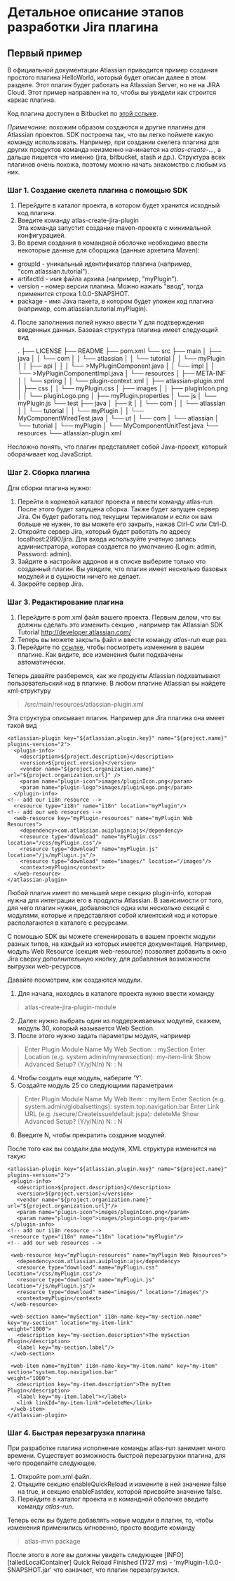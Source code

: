 # Детальное описание этапов разработки Jira плагина
## Первый пример
В официальной документации Atlassian приводится пример создания простого плагина HelloWorld, который будет описан далее в этом разделе. Этот плагин будет работать на Atlassian Server, но не на JIRA Cloud. Этот пример направлен на то, чтобы вы увидели как строится каркас плагина.

Код плагина доступен в Bitbucket по [этой сслыке](https://bitbucket.org/serverecosystem/myplugin?_ga=2.54505192.1744769574.1529575908-1435873545.1488196200 "HelloWorld plugin").

*Примечание:* похожим образом создаются и другие плагины для Atlassian проектов. SDK построена так, что вы легко поймете какую команду использовать. Например, при создании скелета плагина для других продуктов команда неизменно начинается на *atlas-create-...*, а дальше пишется что именно (jira, bitbucket, stash и др.). Структура всех плагинов очень похожа, поэтому можно начать знакомство с любым из них.

### Шаг 1. Создание скелета плагина с помощью SDK
1. Перейдите в каталог проекта, в котором будет хранится исходный код плагина.
2. Введите команду
	atlas-create-jira-plugin  
Эта команда запустит создание maven-проекта с минимальной конфигурацией.
3. Во время создания в командной оболочке необходимо ввести некоторые данные для сборщика (данные архетипа Maven):
  - groupId - уникальный идентификатор плагина (например, "com.atlassian.tutorial").
  - artifactId - имя файла архива (например, "myPlugin").
  - version - номер версии плагина. Можно нажать "ввод", тогда применится строка 1.0.0-SNAPSHOT.
  - package - имя Java пакета, в котором будет уложен код плагина (например, com.atlassian.tutorial.myPlugin).
4. После заполнения полей нужно ввести Y для подтверждения введенных данных.
Базовая структура плагина имеет следующий вид

	.
	├── LICENSE
	├── README
	├── pom.xml
	└── src
	    ├── main
	    │   ├── java
	    │   │   └── com
	    │   │       └── atlassian
	    │   │           └── tutorial
	    │   │               └── myPlugin
	    │   │                   ├── api
	    │   │                   │   └── >MyPluginComponent.java
	    │   │                   └── impl
	    │   │                       └── >MyPluginComponentImpl.java
	    │   └── resources
	    │       ├── META-INF
	    │       │   └── spring
	    │       │       └── plugin-context.xml
	    │       ├── atlassian-plugin.xml
	    │       ├── css
	    │       │   └── myPlugin.css
	    │       ├── images
	    │       │   ├── pluginIcon.png
	    │       │   └── pluginLogo.png
	    │       ├── myPlugin.properties
	    │       └── js
	    │           └── myPlugin.js
	    └── test
	        ├── java
	        │   ├── it
	        │   │   └── com
	        │   │       └── atlassian
	        │   │           └── tutorial
	        │   │               └── myPlugin
	        │   │                   └── MyComponentWiredTest.java
	        │   └── ut
	        │       └── com
	        │           └── atlassian
	        │               └── tutorial
	        │                   └── myPlugin
	        │                       └── MyComponentUnitTest.java
	        └── resources
	            └── atlassian-plugin.xml

Несложно понять, что плагин представляет собой Java-проект, который оборачивает код JavaScript.  

### Шаг 2. Сборка плагина
Для сборки плагина нужно:
1. Перейти в корневой каталог проекта и ввести команду
	atlas-run
После этого будет запущена сборка. Также будет запущен сервер Jira. Он будет работать под текущим терминалом и если он вам больше не нужен, то вы можете его закрыть, нажав Ctrl-C или Ctrl-D.
2. Откройте сервер Jira, который будет работать по адресу localhost:2990/jira. Для входа используйте учетную запись администратора, которая создается по умолчанию (Login: admin, Password: admin).
3. Зайдите в настройки аддонов и в списке выберите только что созданный плагин. Вы увидите, что плагин имеет несколько базовых модулей и в сущности ничего не делает.
4. Закройте сервер Jira.

### Шаг 3. Редактирование плагина
1. Перейдите в pom.xml файл вашего проекта. Первым делом, что вы должны сделать это изменить секцию <organization>, например так
	<organization>
	   <name>Atlassian SDK Tutorial</name>
	   <url>http://developer.atlassian.com/</url>
	</organization>
2. Теперь вы можете закрыть файл и ввести команду *atlas-run* еще раз.
3. Перейдите по [ссылке](localhost:2990/jira/plugins/servlet/upm "Jira Plugin Management"), чтобы посмотреть изменения в вашем плагине. Как видите, все изменения были подхвачены автоматически.

Теперь давайте разберемся, как же продукты Atlassian подхватывают пользовательский код в плагине. В любом плагине Atlassian вы найдете xml-структуру
> /src/main/resources/atlassian-plugin.xml

Эта структура описывает плагин. Например для Jira плагина она имеет такой вид

	<atlassian-plugin key="${atlassian.plugin.key}" name="${project.name}" plugins-version="2">
	  <plugin-info>
	    <description>${project.description}</description>
	    <version>${project.version}</version>
	    <vendor name="${project.organization.name}" url="${project.organization.url}" />
	    <param name="plugin-icon">images/pluginIcon.png</param>
	    <param name="plugin-logo">images/pluginLogo.png</param>
	  </plugin-info>
	<!-- add our i18n resource -->
	  <resource type="i18n" name="i18n" location="myPlugin"/>
	<!-- add our web resources -->
	  <web-resource key="myPlugin-resources" name="myPlugin Web Resources">
	    <dependency>com.atlassian.auiplugin:ajs</dependency>
	    <resource type="download" name="myPlugin.css" location="/css/myPlugin.css"/>
	    <resource type="download" name="myPlugin.js" location="/js/myPlugin.js"/>
	    <resource type="download" name="images/" location="/images"/>
	    <context>myPlugin</context>
	  </web-resource>
	</atlassian-plugin>

Любой плагин имеет по меньшей мере секцию plugin-info, которая нужна для интеграции его в продукты Atlassian. В зависимости от того, для чего плагин нужен, добавляются одна или несколько секций с модулями, которые и представляют собой клиентский код и которые располагаются в каталоге с ресурсами.

С помощью SDK вы можете сгененировать в вашем проектк модули разных типов, на каждый из которых имеется документация. Например, модуль Web Resource (секция web-resource) позволяет добавить в окно Jira сверху дополнительную кнопку, для добавления возможности выгрузки web-ресурсов.

Давайте посмотрим, как создаются модули.

1. Для начала, находясь в каталоге проекта нужно ввести команду
  > atlas-create-jira-plugin-module
2. Далее нужно выбрать один из поддерживаемых модулей, скажем, модуль 30, который называется Web Section.
3. После этого нужно задать параметры модуля, например
  > Enter Plugin Module Name My Web Section: : mySection
  > Enter Location (e.g. system.admin/mynewsection): my-item-link
  > Show Advanced Setup? (Y/y/N/n) N: : N
4. Чтобы создать еще модуль, наберите 'Y'.
5. Создайте модуль 25 со следующими параметрами
  > Enter Plugin Module Name My Web Item: : myItem
  > Enter Section (e.g. system.admin/globalsettings): system.top.navigation.bar
  > Enter Link URL (e.g. /secure/CreateIssue!default.jspa): deleteMe
  > Show Advanced Setup? (Y/y/N/n) N: : N
6. Введите N, чтобы прекратить создание модулей.

После того как вы создали два модуля, XML структура изменится на такую

	<atlassian-plugin key="${atlassian.plugin.key}" name="${project.name}" plugins-version="2">
	 <plugin-info>
	   <description>${project.description}</description>
	   <version>${project.version}</version>
	   <vendor name="${project.organization.name}" url="${project.organization.url}"/>
	   <param name="plugin-icon">images/pluginIcon.png</param>
	   <param name="plugin-logo">images/pluginLogo.png</param>
	 </plugin-info>
	<!-- add our i18n resource -->
	 <resource type="i18n" name="i18n" location="myPlugin"/>
	<!-- add our web resources -->
	 
	 <web-resource key="myPlugin-resources" name="myPlugin Web Resources">
	   <dependency>com.atlassian.auiplugin:ajs</dependency>
	   <resource type="download" name="myPlugin.css" location="/css/myPlugin.css"/>
	   <resource type="download" name="myPlugin.js" location="/js/myPlugin.js"/>
	   <resource type="download" name="images/" location="/images"/>
	   <context>myPlugin</context>
	 </web-resource>
	 
	 <web-section name="mySection" i18n-name-key="my-section.name" key="my-section" location="my-item-link" 
	weight="1000">
	   <description key="my-section.description">The mySection Plugin</description>
	   <label key="my-section.label"/>
	 </web-section>
	 
	 <web-item name="myItem" i18n-name-key="my-item.name" key="my-item" section="system.top.navigation.bar" 
	weight="1000">
	   <description key="my-item.description">The myItem Plugin</description>
	   <label key="my-item.label"></label>
	   <link linkId="my-item-link">deleteMe</link>
	 </web-item>
	</atlassian-plugin>

### Шаг 4. Быстрая перезагрузка плагина
При разработке плагина исполнение команды atlas-run занимает много времени. Существует возможность быстрой перезагрузки плагина, для чего проделайте следующее.

1. Откройте pom.xml файл.
2. Отыщите секцию enableQuickReload и измените в ней значение false на true, и секцию enableFastdev, которой присвойте значение false.
3. Перейдите в каталог проекта и в командной оболочке введите команду *atlas-run*.

Теперь если вы будете добавлять новые модули в плагин, то, чтобы изменения применились мгновенно, просто вводите команду
> atlas-mvn package

После этого в логе вы должны увидеть следующее 
	[INFO] [talledLocalContainer]     Quick Reload Finished (1727 ms) - 'myPlugin-1.0.0-SNAPSHOT.jar'
что означает, что плагин перезагрузился.

